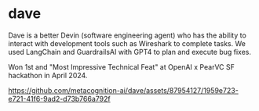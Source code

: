 # dave

Dave is a better Devin (software engineering agent) who has the ability to interact with development tools such as Wireshark to complete tasks. We used LangChain and GuardrailsAI with GPT4 to plan and execute bug fixes.

Won 1st and "Most Impressive Technical Feat" at OpenAI x PearVC SF hackathon in April 2024.

https://github.com/metacognition-ai/dave/assets/87954127/1959e723-e721-41f6-9ad2-d73b766a792f

